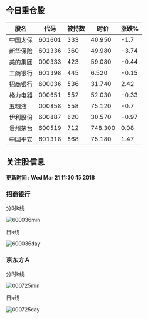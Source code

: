 
## 今日重仓股 

|股名|代码|被持数|时价|涨跌%|
|---|---|---|---|---|
|中国太保|601601|333|40.950|-1.7|
|新华保险|601336|360|49.980|-3.74|
|美的集团|000333|423|59.080|-0.44|
|工商银行|601398|445|6.520|-0.15|
|招商银行|600036|536|31.740|2.42|
|格力电器|000651|552|52.030|-0.33|
|五粮液|000858|558|75.120|-0.7|
|伊利股份|600887|620|30.570|-0.97|
|贵州茅台|600519|712|748.300|0.08|
|中国平安|601318|868|75.180|1.47|

## 关注股信息
**更新时间 : Wed Mar 21 11:30:15 2018**
### 招商银行 
分时k线

![600036min](http://image.sinajs.cn/newchart/min/n/sh600036.gif)

日k线

![600036day](http://image.sinajs.cn/newchart/daily/n/sh600036.gif)

### 京东方Ａ 
分时k线

![000725min](http://image.sinajs.cn/newchart/min/n/sz000725.gif)

日k线

![000725day](http://image.sinajs.cn/newchart/daily/n/sz000725.gif)
